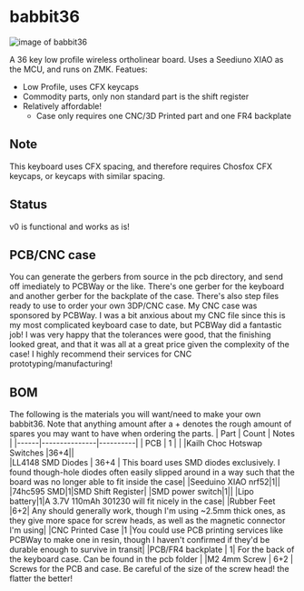 # babbit36

![image of babbit36](https://lh3.googleusercontent.com/pw/AMWts8DwCoTWacwhSSqrcxAkfQMXyfk-6-LHsO64JU0l3AVrd6OUB-6Lfk-UIZn23yizijxunzSFsNKgVUzwrF0GgiBsBwEAGf0NMvLM-saS2Y9kz2beIGW-XCEwR5fnhEvlPQb0Ye-_y-kxsEA9hRosB1_8=w1896-h1068-no?authuser=0
)

A 36 key low profile wireless ortholinear board. Uses a Seediuno XIAO as the MCU, and runs on ZMK.
Featues:
  - Low Profile, uses CFX keycaps
  - Commodity parts, only non standard part is the shift register
  - Relatively affordable! 
    - Case only requires one CNC/3D Printed part and one FR4 backplate

## Note
This keyboard uses CFX spacing, and therefore requires Chosfox CFX keycaps, or keycaps with similar spacing.

## Status
v0 is functional and works as is!  

## PCB/CNC case

You can generate the gerbers from source in the pcb directory, and send off imediately to PCBWay or the like. There's one gerber for the keyboard and another gerber for the backplate of the case. There's also step files ready to use to order your own 3DP/CNC case. My CNC case was sponsored by PCBWay. I was a bit anxious about my CNC file since this is my most complicated keyboard case to date, but PCBWay did a fantastic job! I was very happy that the tolerances were good, that the finishing looked great, and that it was all at a great price given the complexity of the case! I highly recommend their services for CNC prototyping/manufacturing!

## BOM
The following is the materials you will want/need to make your own babbit36. Note that anything amount after a + denotes the rough amount of spares you may want to have when ordering the parts.
| Part | Count | Notes |
|------|---------------|----------|
| PCB | 1 |  |
|Kailh Choc Hotswap Switches |36+4|| 	
|LL4148 SMD Diodes |	36+4 |	This board uses SMD diodes exclusively. I found though-hole diodes often easily slipped around in a way such that the board was no longer able to fit inside the case|
|Seeduino XIAO nrf52|1||
|74hc595 SMD|1|SMD Shift Register|
|SMD power switch|1||
|Lipo battery|1|A 3.7V 110mAh 301230 will fit nicely in the case|
|Rubber Feet 	|6+2| 	Any should generally work, though I'm using ~2.5mm thick ones, as they give more space for screw heads, as well as the magnetic connector I'm using|
|CNC Printed Case 	|1 	|You could use PCB printing services like PCBWay to make one in resin, though I haven't confirmed if they'd be durable enough to survive in transit|
|PCB/FR4 backplate | 1| For the back of the keyboard case. Can be found in the pcb folder |
|M2 4mm Screw |	6+2 |	Screws for the PCB and case. Be careful of the size of the screw head! the flatter the better!
